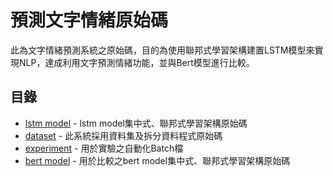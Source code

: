 # 預測文字情緒原始碼
此為文字情緒預測系統之原始碼，目的為使用聯邦式學習架構建置LSTM模型來實現NLP，達成利用文字預測情緒功能，並與Bert模型進行比較。
## 目錄
+ <a href="./lstm_model">lstm model</a> - lstm model集中式、聯邦式學習架構原始碼
+ <a href="./dataset">dataset</a> - 此系統採用資料集及拆分資料程式原始碼
+ <a href="./experiment">experiment</a> - 用於實驗之自動化Batch檔
+ <a href="./bert_model">bert model</a> - 用於比較之bert model集中式、聯邦式學習架構原始碼
